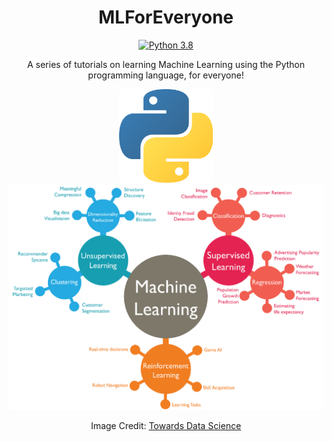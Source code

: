 <div align="center">

# MLForEveryone
[![Python 3.8](https://img.shields.io/badge/python-3.8-blue.svg)](https://www.python.org/downloads/release/python-380/)

A series of tutorials on learning Machine Learning using the Python programming language, for everyone!

<img src="images/python_icon.png" alt="Python Icon" width="150"/>

<img src="images/machine_learning_chart.png" alt="Python Icon" width="1398"/>

Image Credit: [Towards Data Science](https://towardsdatascience.com/machine-learning-algorithms-in-laymans-terms-part-1-d0368d769a7b)

</div>
